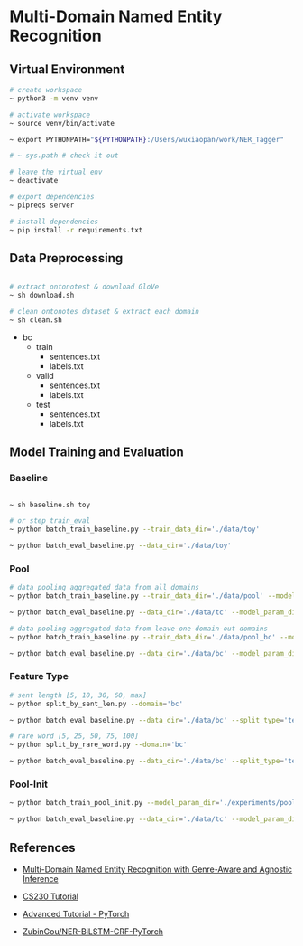 
# Multi-Domain Named Entity Recognition


## Virtual Environment
```bash
# create workspace
~ python3 -m venv venv

# activate workspace
~ source venv/bin/activate

~ export PYTHONPATH="${PYTHONPATH}:/Users/wuxiaopan/work/NER_Tagger"

# ~ sys.path # check it out

# leave the virtual env
~ deactivate

# export dependencies
~ pipreqs server

# install dependencies
~ pip install -r requirements.txt
```


## Data Preprocessing

```bash

# extract ontonotest & download GloVe
~ sh download.sh

# clean ontonotes dataset & extract each domain
~ sh clean.sh
```

- bc
  - train
    - sentences.txt
    - labels.txt
  - valid
    - sentences.txt
    - labels.txt
  - test
    - sentences.txt
    - labels.txt



## Model Training and Evaluation

### Baseline

```bash

~ sh baseline.sh toy

# or step train_eval
~ python batch_train_baseline.py --train_data_dir='./data/toy'

~ python batch_eval_baseline.py --data_dir='./data/toy'
```


### Pool
```bash
# data pooling aggregated data from all domains
~ python batch_train_baseline.py --train_data_dir='./data/pool' --model_param_dir='./experiments/pool'

~ python batch_eval_baseline.py --data_dir='./data/tc' --model_param_dir='./experiments/pool'

# data pooling aggregated data from leave-one-domain-out domains
~ python batch_train_baseline.py --train_data_dir='./data/pool_bc' --model_param_dir='./experiments/pool_bc'

~ python batch_eval_baseline.py --data_dir='./data/bc' --model_param_dir='./experiments/pool_bc'
```

### Feature Type

```bash
# sent length [5, 10, 30, 60, max]
~ python split_by_sent_len.py --domain='bc'

~ python batch_eval_baseline.py --data_dir='./data/bc' --split_type='test_sent_5' --model_param_dir='./experiments/pool_bc'

# rare word [5, 25, 50, 75, 100]
~ python split_by_rare_word.py --domain='bc'

~ python batch_eval_baseline.py --data_dir='./data/bc' --split_type='test_rare_5' --model_param_dir='./experiments/pool_bc'
```


### Pool-Init

```bash
~ python batch_train_pool_init.py --model_param_dir='./experiments/pool_init'

~ python batch_eval_baseline.py --data_dir='./data/tc' --model_param_dir='./experiments/pool_init'
```


## References

- [Multi-Domain Named Entity Recognition with Genre-Aware and Agnostic Inference](https://www.aclweb.org/anthology/2020.acl-main.750.pdf)


- [CS230 Tutorial](https://cs230.stanford.edu/blog/namedentity/)


- [Advanced Tutorial - PyTorch](https://pytorch.org/tutorials/beginner/nlp/advanced_tutorial.html)


- [ZubinGou/NER-BiLSTM-CRF-PyTorch](https://github.com/ZubinGou/NER-BiLSTM-CRF-PyTorch/tree/0146defefcc088b045016bafe5ea326fc52c7027)

